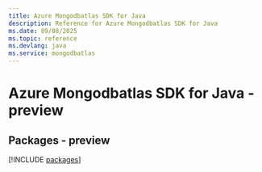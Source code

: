 ```yaml
---
title: Azure Mongodbatlas SDK for Java
description: Reference for Azure Mongodbatlas SDK for Java
ms.date: 09/08/2025
ms.topic: reference
ms.devlang: java
ms.service: mongodbatlas
---
```

# Azure Mongodbatlas SDK for Java - preview
## Packages - preview
[!INCLUDE [packages](mongodbatlas-index.md)]